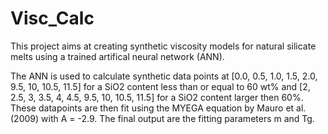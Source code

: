 # Visc_Calc
This project aims at creating synthetic viscosity models for natural silicate melts using a trained artifical neural network (ANN).

The ANN is used to calculate synthetic data points at [0.0, 0.5, 1.0, 1.5, 2.0, 9.5, 10, 10.5, 11.5] for a SiO2 content less than or equal to 60 wt% 
and [2, 2.5, 3, 3.5, 4, 4.5, 9.5, 10, 10.5, 11.5] for a SiO2 content larger then 60%. These datapoints are then fit using the MYEGA equation by Mauro et al. (2009)
with A = -2.9. The final output are the fitting parameters m and Tg.

